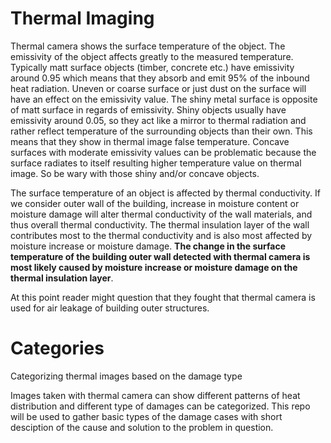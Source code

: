 # Thermal Imaging

Thermal camera shows the surface temperature of the object. The emissivity of the object affects greatly to the measured temperature. Typically matt surface objects (timber, concrete etc.) have emissivity around 0.95 which means that they absorb and emit 95% of the inbound heat radiation.  Uneven or coarse surface or just dust on the surface will have an effect on the emissivity value. The shiny metal surface is opposite of matt surface in regards of emissivity. Shiny objects usually have emissivity around 0.05, so they act like a mirror to thermal radiation and rather reflect temperature of the surrounding objects than their own. This means that they show in thermal image false temperature. Concave surfaces with moderate emissivity values can be problematic because the surface radiates to itself resulting higher temperature value on thermal image. So be wary with those shiny and/or concave objects.

The surface temperature of an object is affected by thermal conductivity. If we consider outer wall of the building, increase in moisture content or moisture damage will alter thermal conductivity of the wall materials, and thus overall thermal conductivity. The thermal insulation layer of the wall contributes most to the thermal conductivity and is also most affected by moisture increase or moisture damage. **The change in the surface temperature of the building outer wall detected with thermal camera is most likely caused by moisture increase or moisture damage on the thermal insulation layer**.

At this point reader might question that they fought that thermal camera is used for air leakage of building outer structures.

# Categories

Categorizing thermal images based on the damage type

Images taken with thermal camera can show different patterns of heat distribution and different type of damages can be categorized. This repo will be used to gather basic types of the damage cases with short desciption of the cause and solution to the problem in question.
